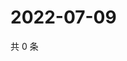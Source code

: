 # 2022-07-09

共 0 条

<!-- BEGIN WEIBO -->
<!-- 最后更新时间 Sat Jul 09 2022 16:00:44 GMT+0800 (China Standard Time) -->

<!-- END WEIBO -->
